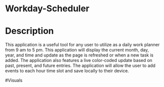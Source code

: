 # Workday-Scheduler


# Description
This application is a useful tool for any user to utilize as a daily work planner from 9 am to 5 pm.
This application will display the current month, day, year, and time and update as the page is refreshed or when a new task is added.
The application also features a live color-coded update based on past, present, and future entries. 
The application will allow the user to add events to each hour time slot and save locally to their device.

#Visuals
